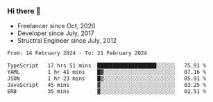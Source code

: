 ### Hi there 👋

- Freelancer since Oct, 2020
- Developer since July, 2017
- Structral Engineer since July, 2012

<!--START_SECTION:waka-->

```txt
From: 14 February 2024 - To: 21 February 2024

TypeScript   17 hrs 51 mins  ███████████████████░░░░░░   75.91 %
YAML         1 hr 41 mins    █▓░░░░░░░░░░░░░░░░░░░░░░░   07.16 %
JSON         1 hr 23 mins    █▒░░░░░░░░░░░░░░░░░░░░░░░   05.91 %
JavaScript   45 mins         ▓░░░░░░░░░░░░░░░░░░░░░░░░   03.25 %
ERB          35 mins         ▓░░░░░░░░░░░░░░░░░░░░░░░░   02.51 %
```

<!--END_SECTION:waka-->
